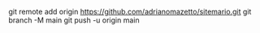 git remote add origin https://github.com/adrianomazetto/sitemario.git
git branch -M main
git push -u origin main
